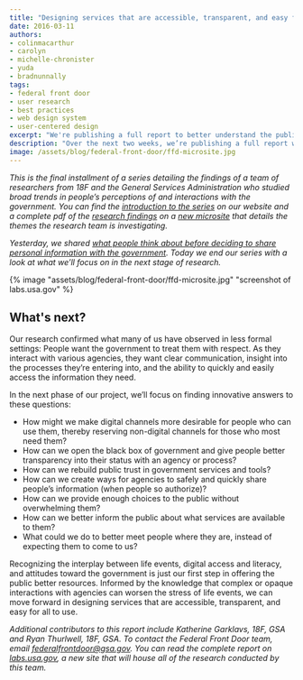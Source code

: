 ```yaml
---
title: "Designing services that are accessible, transparent, and easy for all to use"
date: 2016-03-11
authors:
- colinmacarthur
- carolyn
- michelle-chronister
- yuda
- bradnunnally
tags:
- federal front door
- user research
- best practices
- web design system
- user-centered design
excerpt: "We're publishing a full report to better understand the public's overall experience interacting with the federal government and their attitudes about sharing information with government agencies. Today we end the series with a look at what we’ll focus on in the next stage of research."
description: "Over the next two weeks, we’re publishing a full report with findings from our research to better understand the public's overall experience interacting with the federal government and their attitudes about sharing information with government agencies. Today we end the series with a look at what we’ll focus on in the next stage of research."
image: /assets/blog/federal-front-door/ffd-microsite.jpg
---
```



_This is the final installment of a series detailing the findings of a team of researchers from 18F and the General Services Administration who studied broad trends in people’s perceptions of and interactions with the government. You can find the [introduction to the series](https://18f.gsa.gov/2016/03/01/what-we-learned-after-interviewing-people-about-their-interactions-with-the-federal-government/) on our website and a complete pdf of the [research findings](https://labs.usa.gov/#research-report) on a [new microsite](https://labs.usa.gov/) that details the themes the research team is investigating._

_Yesterday, we shared [what people think about before deciding to share personal information with the government](https://18f.gsa.gov/2016/03/10/what-people-think-about-before-sharing-personal-information/). Today we end our series with a look at what we’ll focus on in the next stage of research._

{% image "assets/blog/federal-front-door/ffd-microsite.jpg" "screenshot of labs.usa.gov" %}

## What's next?

Our research confirmed what many of us have observed in less formal settings: People want the government to treat them with respect. As they interact with various agencies, they want clear communication, insight into the processes they’re entering into, and the ability to quickly and easily access the information they need.

In the next phase of our project, we’ll focus on finding innovative answers to these questions:

- How might we make digital channels more desirable for people who can use them, thereby reserving non-digital channels for those who most need them?
- How can we open the black box of government and give people better transparency into their status with an agency or process?
- How can we rebuild public trust in government services and tools?
- How can we create ways for agencies to safely and quickly share people’s information (when people so authorize)?
- How can we provide enough choices to the public without overwhelming them?
- How can we better inform the public about what services are available to them?
- What could we do to better meet people where they are, instead of expecting them to come to us?

Recognizing the interplay between life events, digital access and literacy, and attitudes toward the government is just our first step in offering the public better resources. Informed by the knowledge that complex or opaque interactions with agencies can worsen the stress of life events, we can move forward in designing services that are accessible, transparent, and easy for all to use.



_Additional contributors to this report include Katherine Garklavs, 18F, GSA and Ryan Thurlwell, 18F, GSA. To contact the Federal Front Door team, email [federalfrontdoor@gsa.gov](mailto:federalfrontdoor@gsa.gov). You can read the complete report on [labs.usa.gov](https://labs.usa.gov), a new site that will house all of the research conducted by this team._
